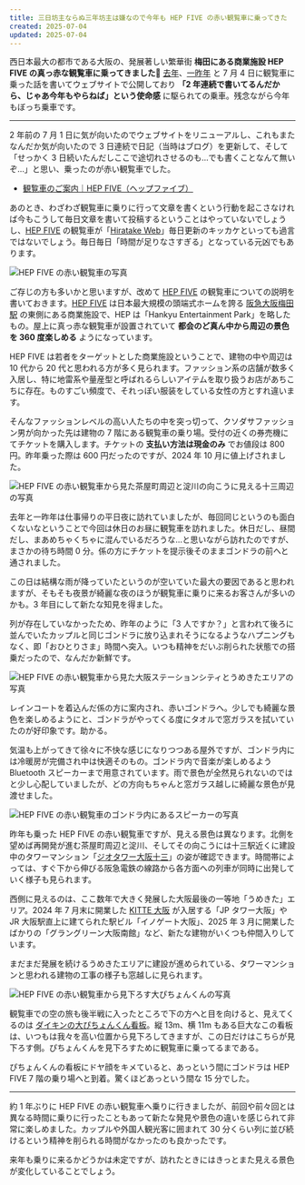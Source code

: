 ```yaml
---
title: 三日坊主ならぬ三年坊主は嫌なので今年も HEP FIVE の赤い観覧車に乗ってきた
created: 2025-07-04
updated: 2025-07-04
---
```


西日本最大の都市である大阪の、発展著しい繁華街 **梅田にある商業施設 HEP FIVE の真っ赤な観覧車に乗ってきました🎡** [去年](/blog/20240704/)、[一昨年](/blog/20230704/) と 7 月 4 日に観覧車に乗った話を書いてウェブサイトで公開しており **「2 年連続で書いてるんだから、じゃあ今年もやらねば」という使命感** に駆られての乗車。残念ながら今年もぼっち乗車です。

---

2 年前の 7 月 1 日に気が向いたのでウェブサイトをリニューアルし、これもまたなんだか気が向いたので 3 日連続で日記（当時はブログ）を更新して、そして「せっかく 3 日続いたんだしここで途切れさせるのも…でも書くことなんて無いぞ…」と思い、乗ったのが赤い観覧車でした。

- [観覧車のご案内｜HEP FIVE（ヘップファイブ）](https://www.hepfive.jp/ferriswheel)

あのとき、わざわざ観覧車に乗りに行って文章を書くという行動を起こさなければ今もこうして毎日文章を書いて投稿するということはやっていないでしょうし、[HEP FIVE](https://www.hepfive.jp/) の観覧車が「[Hiratake Web](/)」毎日更新のキッカケといっても過言ではないでしょう。毎日毎日「時間が足りなさすぎる」となっている元凶でもあります。

![HEP FIVE の赤い観覧車の写真](b6e3bf90-1343-46ae-e82c-8de852a27800)

ご存じの方も多いかと思いますが、改めて [HEP FIVE](https://www.hepfive.jp/) の観覧車についての説明を書いておきます。[HEP FIVE](https://www.hepfive.jp/) は日本最大規模の頭端式ホームを誇る [阪急大阪梅田駅](https://www.hankyu.co.jp/station/umeda.html) の東側にある商業施設で、HEP は「Hankyu Entertainment Park」を略したもの。屋上に真っ赤な観覧車が設置されていて **都会のど真ん中から周辺の景色を 360 度楽しめる** ようになっています。

HEP FIVE は若者をターゲットとした商業施設ということで、建物の中や周辺は 10 代から 20 代と思われる方が多く見られます。ファッション系の店舗が数多く入居し、特に地雷系や量産型と呼ばれるらしいアイテムを取り扱うお店があちこちに存在。ものすごい頻度で、それっぽい服装をしている女性の方とすれ違います。

そんなファッションレベルの高い人たちの中を突っ切って、クソダサファッション男が向かった先は建物の 7 階にある観覧車の乗り場。受付の近くの券売機にてチケットを購入します。チケットの **支払い方法は現金のみ** でお値段は 800 円。昨年乗った際は 600 円だったのですが、2024 年 10 月に値上げされました。

![HEP FIVE の赤い観覧車から見た茶屋町周辺と淀川の向こうに見える十三周辺の写真](885be4ce-2260-4a95-3399-812a105aea00)

去年と一昨年は仕事帰りの平日夜に訪れていましたが、毎回同じというのも面白くないなということで今回は休日のお昼に観覧車を訪れました。休日だし、昼間だし、まあめちゃくちゃに混んでいるだろうな…と思いながら訪れたのですが、まさかの待ち時間 0 分。係の方にチケットを提示後そのままゴンドラの前へと通されました。

この日は結構な雨が降っていたというのが空いていた最大の要因であると思われますが、そもそも夜景が綺麗な夜のほうが観覧車に乗りに来るお客さんが多いのかも。3 年目にして新たな知見を得ました。

列が存在していなかったため、昨年のように「3 人ですか？」と言われて後ろに並んでいたカップルと同じゴンドラに放り込まれそうになるようなハプニングもなく、即「おひとりさま」時間へ突入。いつも精神をだいぶ削られた状態での搭乗だったので、なんだか新鮮です。

![HEP FIVE の赤い観覧車から見た大阪ステーションシティとうめきたエリアの写真](297a7158-8987-4df8-2e27-d2c9f1077800)

レインコートを着込んだ係の方に案内され、赤いゴンドラへ。少しでも綺麗な景色を楽しめるようにと、ゴンドラがやってくる度にタオルで窓ガラスを拭いていたのが好印象です。助かる。

気温も上がってきて徐々に不快な感じになりつつある屋外ですが、ゴンドラ内には冷暖房が完備され中は快適そのもの。ゴンドラ内で音楽が楽しめるよう Bluetooth スピーカーまで用意されています。雨で景色が全然見られないのではと少し心配していましたが、どの方向もちゃんと窓ガラス越しに綺麗な景色が見渡せました。

![HEP FIVE の赤い観覧車のゴンドラ内にあるスピーカーの写真](2e4f9851-8b04-4bb1-dc1b-08072d15b000)

昨年も乗った HEP FIVE の赤い観覧車ですが、見える景色は異なります。北側を望めば再開発が進む茶屋町周辺と淀川、そしてその向こうには十三駅近くに建設中のタワーマンション「[ジオタワー大阪十三](https://geo.8984.jp/mansion/osaka13/)」の姿が確認できます。時間帯によっては、すぐ下から伸びる阪急電鉄の線路から各方面への列車が同時に出発していく様子も見られます。

西側に見えるのは、ここ数年で大きく発展した大阪最後の一等地「うめきた」エリア。2024 年 7 月末に開業した [KITTE 大阪](https://osaka.jp-kitte.jp/) が入居する「JP タワー大阪」や JR 大阪駅直上に建てられた駅ビル「イノゲート大阪」、2025 年 3 月に開業したばかりの「グラングリーン大阪南館」など、新たな建物がいくつも仲間入りしています。

まだまだ発展を続けるうめきたエリアに建設が進められている、タワーマンションと思われる建物の工事の様子も窓越しに見られます。

![HEP FIVE の赤い観覧車から見下ろす大ぴちょんくんの写真](1b9a89f4-38a6-4be5-e2df-ea08a9c9b000)

観覧車での空の旅も後半戦に入ったところで下の方へと目を向けると、見えてくるのは [ダイキンの大ぴちょんくん看板](https://www.ac.daikin.co.jp/pichonkun/9colors)。縦 13m、横 11m もある巨大なこの看板は、いつもは我々を高い位置から見下ろしてきますが、この日だけはこちらが見下ろす側。ぴちょんくんを見下ろすために観覧車に乗ってるまである。

ぴちょんくんの看板にドヤ顔をキメていると、あっという間にゴンドラは HEP FIVE 7 階の乗り場へと到着。驚くほどあっという間な 15 分でした。

---

約 1 年ぶりに HEP FIVE の赤い観覧車へ乗りに行きましたが、前回や前々回とは異なる時間に乗りに行ったこともあって新たな発見や景色の違いを感じられて非常に楽しめました。カップルや外国人観光客に囲まれて 30 分くらい列に並び続けるという精神を削られる時間がなかったのも良かったです。

来年も乗りに来るかどうかは未定ですが、訪れたときにはきっとまた見える景色が変化していることでしょう。
